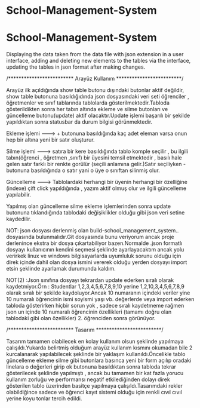 # School-Management-System
# School-Management-System
Displaying the data taken from the data file with json extension in a user interface, adding and deleting new elements to the tables via the interface, updating the tables in json format after making changes.

/************************* Arayüz Kullanım *************************/ 

Arayüz ilk açıldığında show table butonu dışındaki butonlar aktif değildir, show table butonuna basıldığıdında json dosyasındaki veri seti öğrenciler , öğretmenler ve sınıf tablarında tablolarda gösterilmektedir.Tabloda gösterildikten sonra her tabın altında ekleme ve silme butonları ve güncelleme butonu(update) aktif olacaktır.Update işlemi başarılı bir şekilde yapıldıktan sonra statusbar da durum bilgisi görünmektedir.

Ekleme işlemi ---> + butonuna basıldığında kaç adet eleman varsa onun hep bir altına yeni bir satır oluşturur.

Silme işlemi  ---> satıra bir kere basıldığında tablo komple seçilir , bu ilgili tabın(öğrenci , öğretmen ,sınıf) bir üyesini temsil etmektedir ,  basılı hale gelen satır farklı bir renkte gorülür (seçili anlamına gelir.)Satır seçiliyken - butonuna basıldığında o satır yani o üye o sınıftan silinmiş olur.

Güncelleme    ---> Tablolardaki herhangi bir üyenin herhangi bir özelliğine (indexe) çift click yapıldığında , yazım aktif olmuş olur ve ilgili güncelleme yapılabilir.


Yapılmış olan güncelleme silme ekleme işlemlerinden sonra update butonuna tıklandığında tablodaki değişiklikler olduğu gibi json veri setine kaydedilir.

NOT: json dosyası derlenmiş olan build-school_management_system..  dosyasında bulunmalıdır.Git dosyasında bunu veriyorum ancak proje derlenince ekstra bir dosya çıkartabiliyor bazen.Normalde .json formatlı dosyayı kullanıcının kendini seçmesi şeklinde ayarlayacaktım ancak yolu verirkek linux ve windows bilgisayarlarda uyumluluk sorunu olduğu için direk içinde dahil olan dosya ismini vererek olduğu yerden dosyayı import etsin şeklinde ayarlamak durumunda kaldım.

NOT(2) :Json sınıfına dosyayı tekrardan update ederken sıralı olarak kaydetmiyor.Örn :  Studentlar 1,2,3,4,5,6,7,8,9,10  yerine 1,2,10,3,4,5,6,7,8,9 olarak sıralı bir şekilde kaydoluyor.Ancak 10 numaranın içindeki veriler yine 10 numaralı öğrencinin ismi soyismi yaşı vb. değerlerde veya import ederken tabloda gösterirken hiçbir sorun yok , sadece sıralı kaydetmeme rağmen json un içinde 10 numaralı öğrencinin özellikleri (tamamı doğru olan tablodaki gibi olan özellikler) 2. öğrenciden sonra görünüyor. 

/************************* Tasarım *************************/ 

Tasarım tamamen olabilecek en kolay kullanım olsun şeklinde yapılmaya çalışıldı.Yukarda belirtmiş olduğum arayüz kullanım kısmını okumadan bile 2 kurcalanarak yapılabilecek şeklinde bir yaklaşım kullanıldı.Öncelikle tablo güncelleme ekleme silme gibi butonlara basınca yeni bir form açılıp oradaki linelara o değerleri girip ok butonuna basıldıktan sonra tabloda tekrar gösterilecek şeklinde yapılmıştı , ancak bu tamamen bir kat fazla yorucu kullanım zorluğu ve performansı negatif etkilediğinden dolayı direk gösterilen tablo üzerinden basitçe yapılmaya çalışıldı.Tasarımdaki rekler olabildiğince sadece ve öğrenci kayıt sistemi olduğu için renkli cıvıl cıvıl yerine koyu tonlar tercih edildi.
